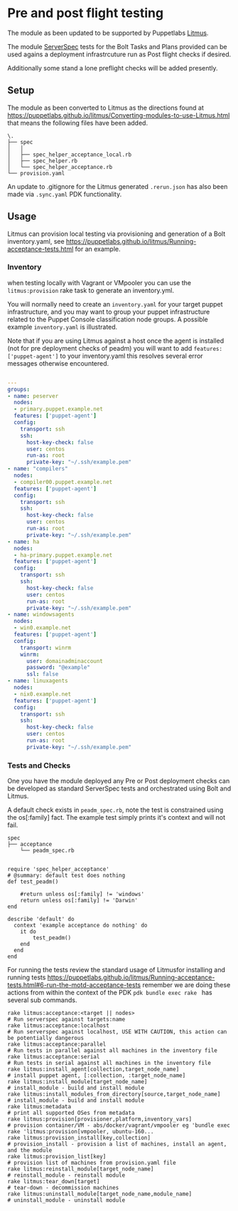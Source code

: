 # Pre and post flight testing

The module as been updated to be supported by Puppetlabs [Litmus](https://github.com/puppetlabs/puppet_litmus/wiki/Overview-of-Litmus#provision).

The module [ServerSpec](https://serverspec.org/) tests for the Bolt Tasks and Plans provided can be used agains a deployment infrastrcuture run as Post flight checks if desired.

Additionally some stand a lone preflight checks will be added presently.

## Setup

The module as been converted to Litmus as the directions found at https://puppetlabs.github.io/litmus/Converting-modules-to-use-Litmus.html that means the following files have been added.
``` shell
\.
├── spec
│   │   
│   ├── spec_helper_acceptance_local.rb
│   ├── spec_helper.rb
│   └── spec_helper_acceptance.rb
└── provision.yaml
```

An update to .gitignore for the Litmus generated `.rerun.json` has also been made via `.sync.yaml` PDK functionality. 

## Usage

Litmus can provision local testing via provisioning and generation of a Bolt inventory.yaml, see https://puppetlabs.github.io/litmus/Running-acceptance-tests.html for an example.

### Inventory 
when testing locally with Vagrant or VMpooler you can use the `litmus:provision` rake task to generate an inventory.yml.

You will normally need to create an `inventory.yaml` for your target puppet infrastructure, and you may want to group your puppet infrastructure related to the Puppet Console classification node groups. A possible example `inventory.yaml` is illustrated.

Note that if you are using Litmus against a host once the agent is installed (not for pre deployment checks of peadm) you will want to add `features: ['puppet-agent']` to your inventory.yaml this resolves several error messages otherwise encountered. 

``` yaml

---
groups:
- name: peserver
  nodes:
  - primary.puppet.example.net
  features: ['puppet-agent']
  config:
    transport: ssh
    ssh:
      host-key-check: false
      user: centos
      run-as: root
      private-key: "~/.ssh/example.pem"
- name: "compilers"
  nodes:
  - compiler00.puppet.example.net
  features: ['puppet-agent']
  config:
    transport: ssh
    ssh:
      host-key-check: false
      user: centos
      run-as: root
      private-key: "~/.ssh/example.pem"
- name: ha
  nodes:
  - ha-primary.puppet.example.net
  features: ['puppet-agent']  
  config:
    transport: ssh
    ssh:
      host-key-check: false
      user: centos
      run-as: root
      private-key: "~/.ssh/example.pem"
- name: windowsagents
  nodes:
  - win0.example.net
  features: ['puppet-agent']
  config:
    transport: winrm
    winrm:
      user: domainadminaccount
      password: "@example"
      ssl: false
- name: linuxagents
  nodes:
  - nix0.example.net
  features: ['puppet-agent']
  config:
    transport: ssh
    ssh:
      host-key-check: false
      user: centos
      run-as: root
      private-key: "~/.ssh/example.pem"
```

### Tests and Checks

One you have the module deployed any Pre or Post deployment checks can be developed as standard ServerSpec tests and orchestrated using Bolt and Litmus. 

A default check exists in `peadm_spec.rb`, note the test is constrained using the os[:family] fact. The example test simply prints it's context and will not fail.

``` shell
spec
├── acceptance
    └── peadm_spec.rb


require 'spec_helper_acceptance'
# @summary: default test does nothing
def test_peadm()
  
    #return unless os[:family] != 'windows'
    return unless os[:family] != 'Darwin'
end

describe 'default' do
  context 'example acceptance do nothing' do
    it do
        test_peadm()
    end
  end
end

```

For running the tests review the standard usage of Litmusfor installing and running tests https://puppetlabs.github.io/litmus/Running-acceptance-tests.html#6-run-the-motd-acceptance-tests
remember we are doing these actions from within the context of the PDK `pdk bundle exec rake ` has several sub commands. 

```shell
rake litmus:acceptance:<target || nodes> 
# Run serverspec against targets:name 
rake litmus:acceptance:localhost                                                # Run serverspec against localhost, USE WITH CAUTION, this action can be potentially dangerous
rake litmus:acceptance:parallel                                                 # Run tests in parallel against all machines in the inventory file
rake litmus:acceptance:serial                                                   # Run tests in serial against all machines in the inventory file
rake litmus:install_agent[collection,target_node_name]                          # install puppet agent, [:collection, :target_node_name]
rake litmus:install_module[target_node_name]                                    # install_module - build and install module
rake litmus:install_modules_from_directory[source,target_node_name]             # install_module - build and install module
rake litmus:metadata                                                            # print all supported OSes from metadata
rake litmus:provision[provisioner,platform,inventory_vars]                      # provision container/VM - abs/docker/vagrant/vmpooler eg 'bundle exec rake 'litmus:provision[vmpooler, ubuntu-160...
rake litmus:provision_install[key,collection]                                   # provision_install - provision a list of machines, install an agent, and the module
rake litmus:provision_list[key]                                                 # provision list of machines from provision.yaml file
rake litmus:reinstall_module[target_node_name]                                  # reinstall_module - reinstall module
rake litmus:tear_down[target]                                                   # tear-down - decommission machines
rake litmus:uninstall_module[target_node_name,module_name]                      # uninstall_module - uninstall module
```


